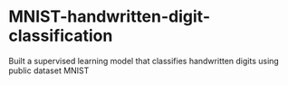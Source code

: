 # MNIST-handwritten-digit-classification
Built a supervised learning model that classifies handwritten digits using public dataset MNIST 

